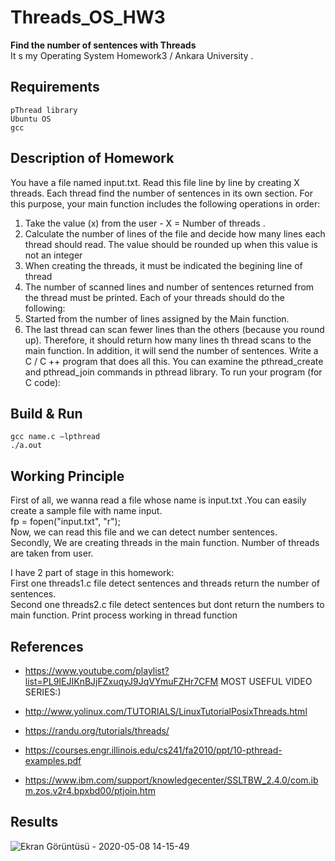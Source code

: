 # Threads_OS_HW3
**Find the number of sentences with Threads**<br>
It s my Operating System Homework3 / Ankara University .

## Requirements

    pThread library
    Ubuntu OS
    gcc




## Description of Homework

You have a file named input.txt. Read this file line by line by creating X threads. Each thread find the number of sentences
in its own section. For this purpose, your main function includes the following operations in order:
1. Take the value (x) from the user - X = Number of threads .
2. Calculate the number of lines of the file and decide how many lines each thread should read. The value should be
rounded up when this value is not an integer
3. When creating the threads, it must be indicated the begining line of thread
4. The number of scanned lines and number of sentences returned from the thread must be printed.
Each of your threads should do the following:
1. Started from the number of lines assigned by the Main function.
2. The last thread can scan fewer lines than the others (because you round up). Therefore, it should return how many lines
th thread scans to the main function. In addition, it will send the number of sentences.
Write a C / C ++ program that does all this. You can examine the pthread_create and pthread_join commands in pthread
library. To run your program (for C code):

## Build & Run
    gcc name.c –lpthread
    ./a.out




## Working Principle
 First of all, we wanna read a file whose name is input.txt .You can easily create a sample file with name input.<br>
     fp = fopen("input.txt", "r");<br> 
 Now, we can read this file and we can detect number sentences.<br>
 Secondly, We are creating threads in the main function. Number of threads are taken from user.<br>
 
 I have 2 part of stage in this homework:<br>
 First one threads1.c file detect sentences and threads return the number of sentences.<br>
 Second one threads2.c file detect sentences but dont return the numbers to main function. Print process working in thread function<br>
 
 ## References
 
 * https://www.youtube.com/playlist?list=PL9IEJIKnBJjFZxuqyJ9JqVYmuFZHr7CFM  MOST USEFUL VIDEO SERIES:)

 * http://www.yolinux.com/TUTORIALS/LinuxTutorialPosixThreads.html

 * https://randu.org/tutorials/threads/

 * https://courses.engr.illinois.edu/cs241/fa2010/ppt/10-pthread-examples.pdf

 * https://www.ibm.com/support/knowledgecenter/SSLTBW_2.4.0/com.ibm.zos.v2r4.bpxbd00/ptjoin.htm
 
 
 ## Results
 
 ![Ekran Görüntüsü - 2020-05-08 14-15-49](https://user-images.githubusercontent.com/50207648/81400754-81ca4600-9136-11ea-88e0-3fcd549b8b75.png)
 
 


